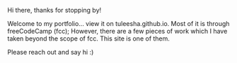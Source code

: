 Hi there, thanks for stopping by! 


Welcome to my portfolio... view it on tuleesha.github.io. Most of it is through freeCodeCamp (fcc); However, there are a few pieces of work which I have taken beyond the scope of fcc. This site is one of them.

Please reach out and say hi :)

